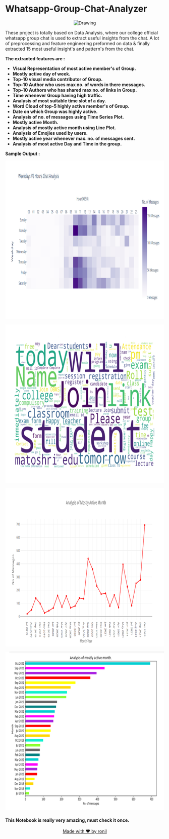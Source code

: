 # Whatsapp-Group-Chat-Analyzer

<p align="center">
  <img class="center" src ="https://upload.wikimedia.org/wikipedia/commons/6/6b/WhatsApp.svg" alt="Drawing" style="width: 300px;">
</p>

These project is totally based on Data Analysis, where our college official whatsapp group chat is used to extract useful insights from the chat. A lot of preprocessing and feature engineering preformed on data & finally extracted 15 most useful insight's and pattern's from the chat.

<b>The extracted features are : </b>
* <b> Visual Representation of most active member's of Group.</b>
* <b> Mostly active day of week.</b>
* <b> Top-10 visual media contributor of Group.</b>
* <b> Top-10 Author who uses max no. of words in there messages.</b>
* <b> Top-10 Authors who has shared max no. of links in Group.</b>
* <b> Time whenever Group having high traffic.</b>
* <b> Analysis of most suitable time slot of a day.</b>
* <b> Word Cloud of top-5 highly active member's of Group.</b>
* <b> Date on which Group was highly active.</b>
* <b> Analysis of no. of messages using Time Series Plot.</b>
* <b> Mostly active Month.</b>
* <b> Analysis of mostly active month using Line Plot.</b>
* <b> Analysis of Emojies used by users.</b>
* <b> Mostly active year whenever max. no. of messages sent.</b>
* <b> Analysis of most active Day and Time in the group.</b>

<b>Sample Output : </b>
<p align="center">
  <img class="center" src ="/Sample/wp1.png" alt="Drawing" style="width : 900px; height : 500px">
</p>

<p align="center">
  <img class="center" src ="/Sample/wp4.png" alt="Drawing" style="width : 900px; height : 500px">
</p>

<p align="center">
  <img class="center" src ="/Sample/wp2.png" alt="Drawing" style="width : 900px; height : 500px">
</p>

<p align="center">
  <img class="center" src ="/Sample/wp3.png" alt="Drawing" style="width : 900px; height : 500px">
</p>

#### This Notebook is really very amazing, must check it once.

<p align="center">
  <a href="https://www.linkedin.com/in/ronylpatil/">Made with ❤ by ronil</a>
</p>

